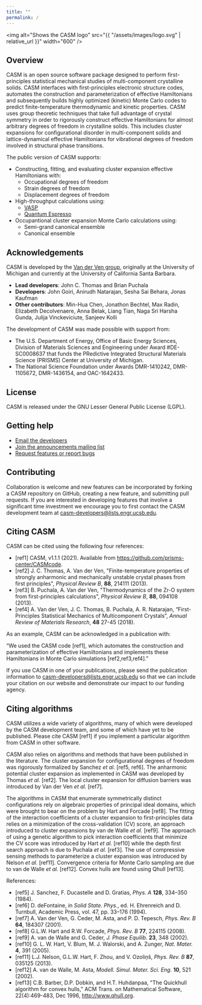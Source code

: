 ```yaml
---
title: ""
permalink: /
---
```


<img alt="Shows the CASM logo" src="{{ "/assets/images/logo.svg" | relative_url }}" width="600" />

## Overview

CASM is an open source software package designed to perform first-principles statistical mechanical studies of multi-component crystalline solids. CASM interfaces with first-principles electronic structure codes, automates the construction and parameterization of effective Hamiltonians and subsequently builds highly optimized (kinetic) Monte Carlo codes to predict finite-temperature thermodynamic and kinetic properties. CASM uses group theoretic techniques that take full advantage of crystal symmetry in order to rigorously construct effective Hamiltonians for almost arbitrary degrees of freedom in crystalline solids. This includes cluster expansions for configurational disorder in multi-component solids and lattice-dynamical effective Hamiltonians for vibrational degrees of freedom involved in structural phase transitions.

The public version of CASM supports:

- Constructing, fitting, and evaluating cluster expansion effective Hamiltonians with:
  - Occupational degrees of freedom
  - Strain degrees of freedom
  - Displacement degrees of freedom
- High-throughput calculations using:
  - [VASP](https://www.vasp.at)  
  - [Quantum Espresso](https://www.quantum-espresso.org/)
- Occupantional cluster expansion Monte Carlo calculations using:
  - Semi-grand canonical ensemble
  - Canonical ensemble

## Acknowledgements

CASM is developed by the [Van der Ven group](https://labs.materials.ucsb.edu/vanderven/anton/), originally at the University of Michigan and currently at the University of California Santa Barbara.

- **Lead developers**:  John C. Thomas and Brian Puchala
- **Developers**:  John Goiri, Anirudh Natarajan, Sesha Sai Behara, Jonas Kaufman
- **Other contributors**: Min-Hua Chen, Jonathon Bechtel, Max Radin, Elizabeth Decolvenaere, Anna Belak, Liang Tian, Naga Sri Harsha Gunda, Julija Vinckeviciute, Sanjeev Kolli

The development of CASM was made possible with support from:
- The U.S. Department of Energy, Office of Basic Energy Sciences, Division of Materials Sciences and Engineering under Award #DE-SC0008637 that funds the PRedictive Integrated Structural Materials Science (PRISMS) Center at University of Michigan.
- The National Science Foundation under Awards DMR-1410242, DMR-1105672, DMR-1436154, and OAC-1642433.

## License

CASM is released under the GNU Lesser General Public License (LGPL).

## Getting help

- [Email the developers](mailto:casm-developers@lists.engr.ucsb.edu)
- [Join the announcements mailing list](https://lists.engr.ucsb.edu/mailman/listinfo/casm-users)
- [Request features or report bugs](https://github.com/prisms-center/CASMcode/issues)

## Contributing

Collaboration is welcome and new features can be incorporated by forking a CASM repository on GitHub, creating a new feature, and submitting pull requests. If you are interested in developing features that involve a significant time investment we encourage you to first contact the CASM development team at <casm-developers@lists.engr.ucsb.edu>.

## Citing CASM

CASM can be cited using the following four references:

- [ref1] CASM, v1.1.1 (2021). Available from https://github.com/prisms-center/CASMcode.
- [ref2] J. C. Thomas, A. Van der Ven, "Finite-temperature properties of strongly anharmonic and mechanically unstable crystal phases from first principles", *Physical Review B*, **88**, 214111 (2013).
- [ref3] B. Puchala, A. Van der Ven, "Thermodynamics of the Zr-O system from first-principles calculations", *Physical Review B*, **88**, 094108 (2013).
- [ref4] A. Van der Ven, J. C. Thomas, B. Puchala, A. R. Natarajan, “First-Principles Statistical Mechanics of Multicomponent Crystals”, *Annual Review of Materials Research*, **48** 27-45 (2018).

As an example, CASM can be acknowledged in a publication with:

“We used the CASM code [ref1], which automates the construction and parameterization of effective Hamiltonians and implements these Hamiltonians in Monte Carlo simulations [ref2,ref3,ref4].”

If you use CASM in one of your publications, please send the publication information to [casm-developers@lists.engr.ucsb.edu](mailto:casm-developers@lists.engr.ucsb.edu) so that we can
include your citation on our website and demonstrate our impact to our funding agency.

## Citing algorithms

CASM utilizes a wide variety of algorithms, many of which were developed by the CASM development team, and some of which have yet to be published. Please cite CASM [ref1] if you implement a particular algorithm from CASM in other software.

CASM also relies on algorithms and methods that have been published in the literature. The cluster expansion for configurational degrees of freedom was rigorously formalized by Sanchez *et al.* [ref5, ref6]. The anharmonic potential cluster expansion as implemented in CASM was developed by Thomas *et al.* [ref2]. The local cluster expansion for diffusion barriers was introduced by Van der Ven *et al.* [ref7].

The algorithms in CASM that enumerate symmetrically distinct configurations rely on algebraic properties of principal ideal domains, which were brought to bear on the problem by Hart and Forcade [ref8]. The fitting of the interaction coefficients of a cluster expansion to first-principles data relies on a minimization of the cross-validation (CV) score, an approach introduced to cluster expansions by van de Walle *et al.* [ref9]. The approach of using a genetic algorithm to pick interaction coefficients that minimize the CV score was introduced by Hart *et al.* [ref10] while the depth first search approach is due to Puchala *et al.* [ref3]. The use of compressive sensing methods to parameterize a cluster expansion was introduced by Nelson *et al.* [ref11]. Convergence criteria for Monte Carlo sampling are due to van de Walle *et al.* [ref12]. Convex hulls are found using Qhull [ref13].

References:
- [ref5] J. Sanchez, F. Ducastelle and D. Gratias, *Phys. A* **128**, 334–350 (1984).
- [ref6] D. deFontaine, in *Solid State. Phys.*, ed. H. Ehrenreich and D. Turnbull, Academic Press, vol. 47, pp. 33–176 (1994).
- [ref7] A. Van der Ven, G. Ceder, M. Asta, and P. D. Tepesch, *Phys. Rev. B* **64**, 184307 (2001).
- [ref8] G.L.W. Hart and R.W. Forcade, *Phys. Rev. B* **77**, 224115 (2008).
- [ref9] A. van de Walle and G. Ceder, *J. Phase Equilib.* **23**, 348 (2002).
- [ref10] G. L. W. Hart, V. Blum, M. J. Walorski, and A. Zunger, *Nat. Mater.* **4**, 391 (2005).
- [ref11] L.J. Nelson, G.L.W. Hart, F. Zhou, and V. Ozoliņš, *Phys. Rev. B* **87**, 035125 (2013).
- [ref12] A. van de Walle, M. Asta, *Modell. Simul. Mater. Sci. Eng.* **10**, 521 (2002).
- [ref13] C.B. Barber, D.P. Dobkin, and H.T. Huhdanpaa, "The Quickhull algorithm for convex hulls," ACM Trans. on Mathematical Software, 22(4):469-483, Dec 1996, http://www.qhull.org.

